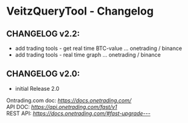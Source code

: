 
# VeitzQueryTool - Changelog

## CHANGELOG v2.2:
- add trading tools - get real time BTC-value ... onetrading / binance
- add trading tools - real time graph ... onetrading / binance

## CHANGELOG v2.0:
- initial Release 2.0    
    
Ontrading.com doc: *https://docs.onetrading.com/*  
API DOC: *https://api.onetrading.com/fast/v1*   
REST API: *https://docs.onetrading.com/#fast-upgrade---*
